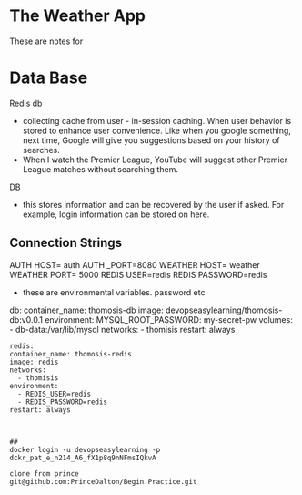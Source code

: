 # The Weather App
These are notes for 

# Data Base
Redis db
- collecting cache from user - in-session caching. When user behavior is stored to enhance user convenience. Like when you google something, next time, Google will give you suggestions based on your history of searches.
- When I watch the Premier League, YouTube will suggest other Premier League matches without searching them.

DB
- this stores information and can be recovered by the user if asked. For example, login information can be stored on here. 


## Connection Strings
AUTH HOST= auth
AUTH _PORT=8080
WEATHER HOST= weather
WEATHER PORT= 5000
REDIS USER=redis
REDIS PASSWORD=redis
- these are environmental variables. password etc


db:
    container_name: thomosis-db
    image: devopseasylearning/thomosis-db:v0.0.1
    environment:
      MYSQL_ROOT_PASSWORD: my-secret-pw
    volumes:
      - db-data:/var/lib/mysql
    networks:
      - thomisis
    restart: always


    redis:
    container_name: thomosis-redis
    image: redis
    networks:
      - thomisis
    environment:
      - REDIS_USER=redis
      - REDIS_PASSWORD=redis
    restart: always



    ## 
    docker login -u devopseasylearning -p dckr_pat_e_n214_A6_fX1p8q9nNFmsIQkvA

    clone from prince
    git@github.com:PrinceDalton/Begin.Practice.git
